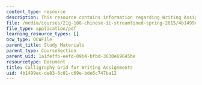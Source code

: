 ```yaml
---
content_type: resource
description: This resource contains information regarding Writing Assignments.
file: /media/courses/21g-108-chinese-ii-streamlined-spring-2015/4b1499ecde836c01c69ebde6c747ba12_MIT21G_108S15_Calligraphy.pdf
file_type: application/pdf
learning_resource_types: []
ocw_type: OCWFile
parent_title: Study Materials
parent_type: CourseSection
parent_uid: 1a1feffb-eefd-09b4-bfbd-3630e69645be
resourcetype: Document
title: Calligraphy Grid for Writing Assignments
uid: 4b1499ec-de83-6c01-c69e-bde6c747ba12
---
```

